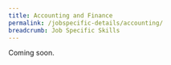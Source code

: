 ```yaml
---
title: Accounting and Finance
permalink: /jobspecific-details/accounting/
breadcrumb: Job Specific Skills
---
```

Coming soon.

